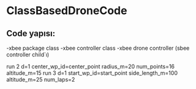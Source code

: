 # ClassBasedDroneCode

## Code yapısı:
-xbee package class
-xbee controller class
-xbee drone controller (sbee controller child`ı)


run 2 d=1 center_wp_id=center_point radius_m=20 num_points=16 altitude_m=15
run 3 d=1 start_wp_id=start_point side_length_m=100 altitude_m=25 num_laps=2